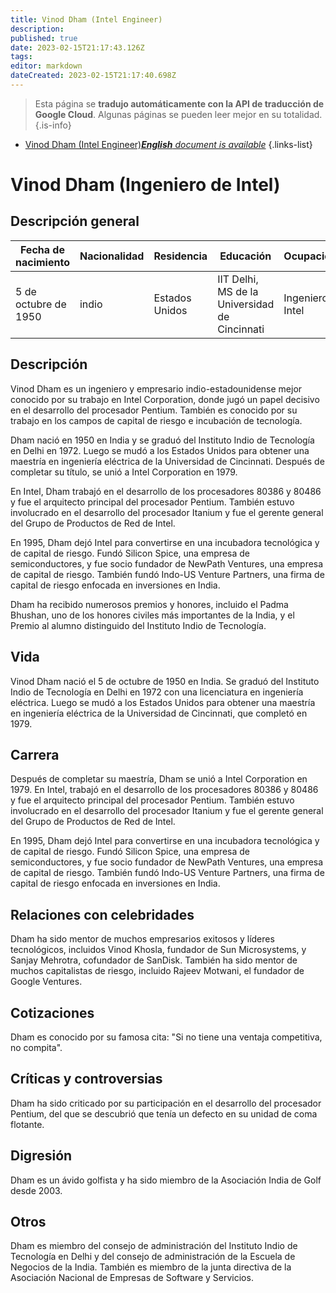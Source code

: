 ```yaml
---
title: Vinod Dham (Intel Engineer)
description: 
published: true
date: 2023-02-15T21:17:43.126Z
tags: 
editor: markdown
dateCreated: 2023-02-15T21:17:40.698Z
---
```


> Esta página se **tradujo automáticamente con la API de traducción de Google Cloud**.
Algunas páginas se pueden leer mejor en su totalidad.{.is-info}



- [Vinod Dham (Intel Engineer)***English** document is available*](/en/Knowledge-base/Dictionary/Person/vinod-dham-intel-engineer)
{.links-list}


# Vinod Dham (Ingeniero de Intel)

## Descripción general

| Fecha de nacimiento | Nacionalidad | Residencia | Educación | Ocupación |
| ------------- | ----------- | --------- | --------- | ---------- |
| 5 de octubre de 1950 | indio | Estados Unidos | IIT Delhi, MS de la Universidad de Cincinnati | Ingeniero Intel |

## Descripción

Vinod Dham es un ingeniero y empresario indio-estadounidense mejor conocido por su trabajo en Intel Corporation, donde jugó un papel decisivo en el desarrollo del procesador Pentium. También es conocido por su trabajo en los campos de capital de riesgo e incubación de tecnología.

Dham nació en 1950 en India y se graduó del Instituto Indio de Tecnología en Delhi en 1972. Luego se mudó a los Estados Unidos para obtener una maestría en ingeniería eléctrica de la Universidad de Cincinnati. Después de completar su título, se unió a Intel Corporation en 1979.

En Intel, Dham trabajó en el desarrollo de los procesadores 80386 y 80486 y fue el arquitecto principal del procesador Pentium. También estuvo involucrado en el desarrollo del procesador Itanium y fue el gerente general del Grupo de Productos de Red de Intel.

En 1995, Dham dejó Intel para convertirse en una incubadora tecnológica y de capital de riesgo. Fundó Silicon Spice, una empresa de semiconductores, y fue socio fundador de NewPath Ventures, una empresa de capital de riesgo. También fundó Indo-US Venture Partners, una firma de capital de riesgo enfocada en inversiones en India.

Dham ha recibido numerosos premios y honores, incluido el Padma Bhushan, uno de los honores civiles más importantes de la India, y el Premio al alumno distinguido del Instituto Indio de Tecnología.

## Vida

Vinod Dham nació el 5 de octubre de 1950 en India. Se graduó del Instituto Indio de Tecnología en Delhi en 1972 con una licenciatura en ingeniería eléctrica. Luego se mudó a los Estados Unidos para obtener una maestría en ingeniería eléctrica de la Universidad de Cincinnati, que completó en 1979.

## Carrera

Después de completar su maestría, Dham se unió a Intel Corporation en 1979. En Intel, trabajó en el desarrollo de los procesadores 80386 y 80486 y fue el arquitecto principal del procesador Pentium. También estuvo involucrado en el desarrollo del procesador Itanium y fue el gerente general del Grupo de Productos de Red de Intel.

En 1995, Dham dejó Intel para convertirse en una incubadora tecnológica y de capital de riesgo. Fundó Silicon Spice, una empresa de semiconductores, y fue socio fundador de NewPath Ventures, una empresa de capital de riesgo. También fundó Indo-US Venture Partners, una firma de capital de riesgo enfocada en inversiones en India.

## Relaciones con celebridades

Dham ha sido mentor de muchos empresarios exitosos y líderes tecnológicos, incluidos Vinod Khosla, fundador de Sun Microsystems, y Sanjay Mehrotra, cofundador de SanDisk. También ha sido mentor de muchos capitalistas de riesgo, incluido Rajeev Motwani, el fundador de Google Ventures.

## Cotizaciones

Dham es conocido por su famosa cita: "Si no tiene una ventaja competitiva, no compita".

## Críticas y controversias

Dham ha sido criticado por su participación en el desarrollo del procesador Pentium, del que se descubrió que tenía un defecto en su unidad de coma flotante.

## Digresión

Dham es un ávido golfista y ha sido miembro de la Asociación India de Golf desde 2003.

## Otros

Dham es miembro del consejo de administración del Instituto Indio de Tecnología en Delhi y del consejo de administración de la Escuela de Negocios de la India. También es miembro de la junta directiva de la Asociación Nacional de Empresas de Software y Servicios.